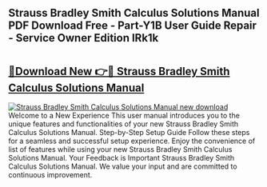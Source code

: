 ## Strauss Bradley Smith Calculus Solutions Manual PDF Download Free - Part-Y1B User Guide Repair - Service Owner Edition IRk1k

# <h2><a href="http://bc52019.oget.top/?id=Strauss+Bradley+Smith+Calculus+Solutions+Manual">🔗Download New 👉🔴 Strauss Bradley Smith Calculus Solutions Manual</a></h2>

[![Strauss Bradley Smith Calculus Solutions Manual new download](https://i.imgur.com/5g1atiW.png)](http://bc52019.oget.top/?id=Strauss+Bradley+Smith+Calculus+Solutions+Manual)
Welcome to a New Experience This user manual introduces you to the unique features and functionalities of your new Strauss Bradley Smith Calculus Solutions Manual. Step-by-Step Setup Guide Follow these steps for a seamless and successful setup experience. Enjoy the convenience of list of features while using your new Strauss Bradley Smith Calculus Solutions Manual. Your Feedback is Important Strauss Bradley Smith Calculus Solutions Manual. We value your input and are committed to continuous improvement.
